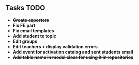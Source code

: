 ## Tasks TODO


- ~~**Create exporters**~~
- **Fix FE part**
- **Fix email templates**
- **Add student to topic**
- **Edit groups**
- **Edit teachers + display validation errors**
- **Add event for activation catalog and sent students email**
- ~~**Add table name in model class for using it in repositories**~~



